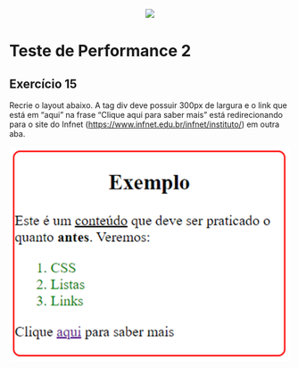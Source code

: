 <p align="center">
    <img src="https://www.infnet.edu.br/infnet/wp-content/themes/infnet.homepage//assets/img/LogoInfnetRodape.png"/>
</p>

# Teste de Performance 2

## Exercício 15

Recrie o layout abaixo. A tag div deve possuir 300px de largura e o link que está em “aqui” na frase “Clique aqui para saber mais” está redirecionando para o site do Infnet (https://www.infnet.edu.br/infnet/instituto/) em outra aba.

<p align="center">
    <img src="image_2.png"/>
</p>